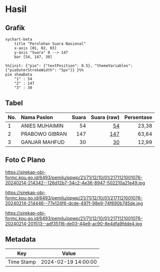 # Hasil

## Grafik

```mermaid
xychart-beta
    title "Perolehan Suara Nasional"
    x-axis [01, 02, 03]
    y-axis "Suara" 0 --> 147
    bar [54, 147, 30]
```

```mermaid
%%{init: {"pie": {"textPosition": 0.5}, "themeVariables": {"pieOuterStrokeWidth": "5px"}} }%%
pie showData
    "1" : 54
    "2" : 147
    "3" : 30
```

## Tabel

| No. | Nama Paslon    | Suara | Suara (raw) | Persentase |
|:--- |:-------------- | -----:| -----------:| ----------:|
| 1   | ANIES MUHAIMIN | 54    | [54][p-1]   | 23,38      |
| 2   | PRABOWO GIBRAN | 147   | [147][p-2]  | 63,64      |
| 3   | GANJAR MAHFUD  | 30    | [30][p-3]   | 12,99      |


[p-1]: https://github.com/gigit-pemilu/pemilu-2024/blob/main/pilpres/hitung-suara/sub/21-kepulauan-riau/sub/71-kota-batam/sub/12-batu-aji/sub/1001-tanjung-uncang/sub/076-tps/sub/paslon-1.txt
[p-2]: https://github.com/gigit-pemilu/pemilu-2024/blob/main/pilpres/hitung-suara/sub/21-kepulauan-riau/sub/71-kota-batam/sub/12-batu-aji/sub/1001-tanjung-uncang/sub/076-tps/sub/paslon-2.txt
[p-3]: https://github.com/gigit-pemilu/pemilu-2024/blob/main/pilpres/hitung-suara/sub/21-kepulauan-riau/sub/71-kota-batam/sub/12-batu-aji/sub/1001-tanjung-uncang/sub/076-tps/sub/paslon-3.txt

## Foto C Plano

https://sirekap-obj-formc.kpu.go.id/6493/pemilu/ppwp/21/71/12/10/01/2171121001076-20240214-214342--126d12b7-34c2-4e36-8947-502210a21e49.jpg

https://sirekap-obj-formc.kpu.go.id/6493/pemilu/ppwp/21/71/12/10/01/2171121001076-20240214-214446--77e124f6-dcde-497f-98e9-74f690b745de.jpg

https://sirekap-obj-formc.kpu.go.id/6493/pemilu/ppwp/21/71/12/10/01/2171121001076-20240214-201513--adf35116-de03-44e9-ac90-8e4dfa9fdde4.jpg


## Metadata

| Key        | Value               |
| ---------- | ------------------- |
| Time Stamp | 2024-02-19 14:00:00 |



